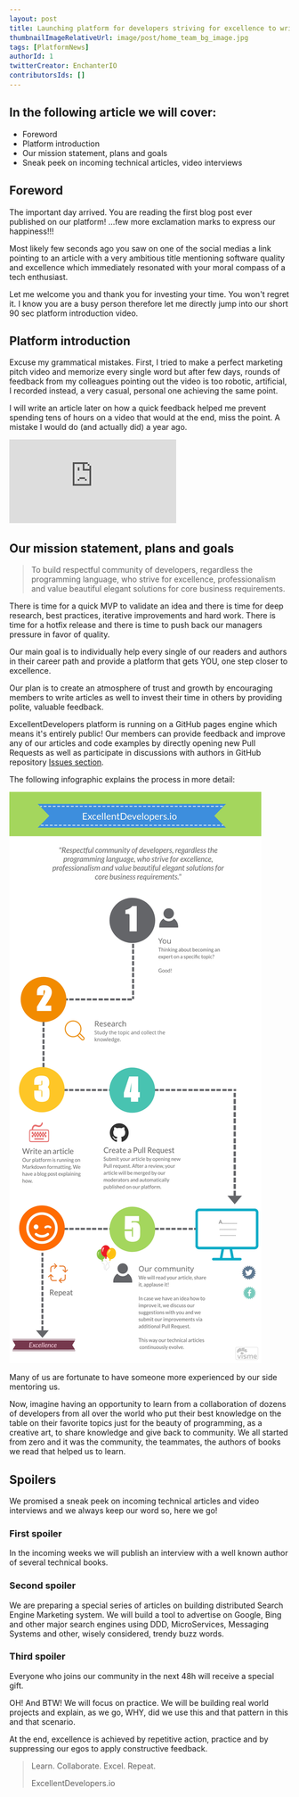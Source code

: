 ```yaml
---
layout: post
title: Launching platform for developers striving for excellence to write tech articles
thumbnailImageRelativeUrl: image/post/home_team_bg_image.jpg
tags: [PlatformNews]
authorId: 1
twitterCreator: EnchanterIO
contributorsIds: []
---
```


## In the following article we will cover:

- Foreword
- Platform introduction
- Our mission statement, plans and goals
- Sneak peek on incoming technical articles, video interviews

## Foreword

The important day arrived. You are reading the first blog post ever published on
our platform! ...few more exclamation marks to express our happiness!!!

Most likely few seconds ago you saw on one of the social medias a link pointing
to an article with a very ambitious title mentioning software quality and excellence
which immediately resonated with your moral compass of a tech enthusiast.

Let me welcome you and thank you for investing your time. You won't regret it. I know
you are a busy person therefore let me directly jump into our short 90 sec platform introduction video.

## Platform introduction

Excuse my grammatical mistakes. First, I tried to make a perfect marketing pitch video and memorize every single word
but after few days, rounds of feedback from my colleagues pointing out the video is too robotic, artificial, I recorded
instead, a very casual, personal one achieving the same point.

I will write an article later on how a quick feedback helped me prevent spending tens of hours on a video that
would at the end, miss the point. A mistake I would do (and actually did) a year ago.

<iframe class='youtube-video' src="https://www.youtube.com/embed/nc3ou27HOdQ" frameborder="0" allowfullscreen></iframe>

## Our mission statement, plans and goals

> To build respectful community of developers, regardless the programming language, who
strive for excellence, professionalism and value beautiful elegant solutions
for core business requirements.

There is time for a quick MVP to validate an idea and there is time for deep
research, best practices, iterative improvements and hard work. There is time for
a hotfix release and there is time to push back our managers pressure in favor of quality.

Our main goal is to individually help every single of our readers and authors
in their career path and provide a platform that gets YOU, one step closer to excellence.

Our plan is to create an atmosphere of trust and growth by encouraging members
to write articles as well to invest their time in others by providing polite,
valuable feedback.

ExcellentDevelopers platform is running on a GitHub pages engine which means it's entirely public!
Our members can provide feedback and improve any of our articles and code examples by
directly opening new Pull Requests as well as participate in discussions with authors
in GitHub repository [Issues section](https://github.com/ExcellentDevelopers/excellentdevelopers.github.io/issues).

The following infographic explains the process in more detail:

![alt text](/image/web/excellent_developers_about_us.jpg "ExcellentDevelopers.io Infographic")

Many of us are fortunate to have someone more experienced by our side mentoring us.

Now, imagine having an opportunity to learn from a collaboration of dozens of developers
from all over the world who put their best knowledge on the table on their favorite topics
just for the beauty of programming, as a creative art, to share knowledge and give back
to community. We all started from zero and it was the community, the teammates,
the authors of books we read that helped us to learn.

## Spoilers

We promised a sneak peek on incoming technical articles and video interviews and we
always keep our word so, here we go!

### First spoiler

In the incoming weeks we will publish an interview with a well known author of several
technical books.

### Second spoiler

We are preparing a special series of articles on building distributed
Search Engine Marketing system. We will build a tool to advertise on Google, Bing
and other major search engines using DDD, MicroServices, Messaging Systems and
other, wisely considered, trendy buzz words.

### Third spoiler

Everyone who joins our community in the next 48h will receive a special gift.

OH! And BTW! We will focus on practice. We will be building real world projects and explain, as
we go, WHY, did we use this and that pattern in this and that scenario.

At the end, excellence is achieved by repetitive action, practice and by suppressing
our egos to apply constructive feedback.

> Learn. Collaborate. Excel. Repeat.
>
> ExcellentDevelopers.io
